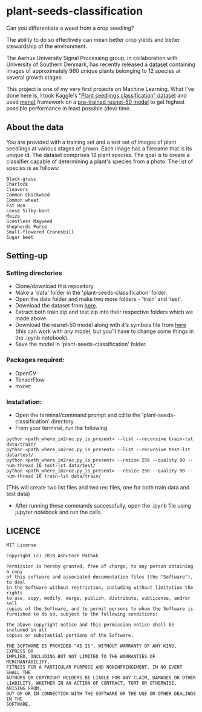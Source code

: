 # plant-seeds-classification
Can you differentiate a weed from a crop seedling?

The ability to do so effectively can mean better crop yields and better stewardship of the environment.

The Aarhus University Signal Processing group, in collaboration with University of Southern Denmark, has recently released a [dataset](https://vision.eng.au.dk/plant-seedlings-dataset/) containing images of approximately 960 unique plants belonging to 12 species at several growth stages.

This project is one of my very first projects on Machine Learning. What I've done here is, I took Kaggle's ["Plant seedlings classification" dataset](https://www.kaggle.com/c/plant-seedlings-classification/data) and used [mxnet](https://mxnet.apache.org/) framework on a [pre-trained resnet-50 model](http://data.mxnet.io/mxnet/models/imagenet-11k-place365-ch/) to get highest possible performance in least possible (dev) time.

## About the data
You are provided with a training set and a test set of images of plant seedlings at various stages of grown. Each image has a filename that is its unique id. The dataset comprises 12 plant species. The goal is to create a classifier capable of determining a plant's species from a photo. The list of species is as follows:

```
Black-grass
Charlock
Cleavers
Common Chickweed
Common wheat
Fat Hen
Loose Silky-bent
Maize
Scentless Mayweed
Shepherds Purse
Small-flowered Cranesbill
Sugar beet
```

## Setting-up
### Setting directories
* Clone/download this repository.
* Make a 'data' folder in the 'plant-seeds-classification' folder.
* Open the data folder and make two more folders - 'train' and 'test'.
* Download the dataset from [here](https://www.kaggle.com/c/plant-seedlings-classification/data).
* Extract both train.zip and test.zip into their respective folders which we made above.
* Download the resnet-50 model along with it's symbols file from [here](http://data.mxnet.io/mxnet/models/imagenet-11k-place365-ch/) (this can work with any model, but you'll have to change some things in the .ipynb notebook).
* Save the model in 'plant-seeds-classification' folder.

### Packages required:
* OpenCV
* TensorFlow
* mxnet

### Installation:
* Open the terminal/command prompt and cd to the 'plant-seeds-classification' directory.
* From your terminal, run the following
```
python <path_where_im2rec.py_is_present> --list --recursive train-lst data/train/
python <path_where_im2rec.py_is_present> --list --recursive test-lst data/test/
python <path_where_im2rec.py_is_present> --resize 256 --quality 90 --num-thread 16 test-lst data/test/
python <path_where_im2rec.py_is_present> --resize 256 --quality 90 --num-thread 16 train-lst data/train/
```
(This will create two list files and two rec files, one for both train data and test data)
* After running these commands successfully, open the .ipynb file using jupyter notebook and run the cells.

## LICENCE
```
MIT License

Copyright (c) 2018 Ashutosh Pathak

Permission is hereby granted, free of charge, to any person obtaining a copy
of this software and associated documentation files (the "Software"), to deal
in the Software without restriction, including without limitation the rights
to use, copy, modify, merge, publish, distribute, sublicense, and/or sell
copies of the Software, and to permit persons to whom the Software is
furnished to do so, subject to the following conditions:

The above copyright notice and this permission notice shall be included in all
copies or substantial portions of the Software.

THE SOFTWARE IS PROVIDED "AS IS", WITHOUT WARRANTY OF ANY KIND, EXPRESS OR
IMPLIED, INCLUDING BUT NOT LIMITED TO THE WARRANTIES OF MERCHANTABILITY,
FITNESS FOR A PARTICULAR PURPOSE AND NONINFRINGEMENT. IN NO EVENT SHALL THE
AUTHORS OR COPYRIGHT HOLDERS BE LIABLE FOR ANY CLAIM, DAMAGES OR OTHER
LIABILITY, WHETHER IN AN ACTION OF CONTRACT, TORT OR OTHERWISE, ARISING FROM,
OUT OF OR IN CONNECTION WITH THE SOFTWARE OR THE USE OR OTHER DEALINGS IN THE
SOFTWARE.
```

